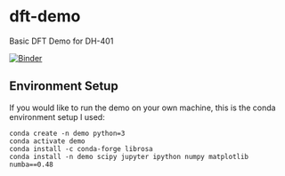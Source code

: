# dft-demo
Basic DFT Demo for DH-401

[![Binder](https://mybinder.org/badge_logo.svg)](https://mybinder.org/v2/gh/apmcleod/dft-demo/master?filepath=demo.ipynb)

## Environment Setup
If you would like to run the demo on your own machine, this is the conda environment setup I used:

```
conda create -n demo python=3
conda activate demo
conda install -c conda-forge librosa
conda install -n demo scipy jupyter ipython numpy matplotlib numba==0.48
```
